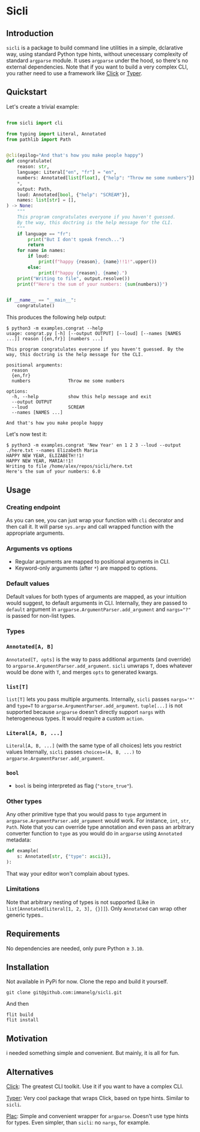 # Sicli
## Introduction
`sicli` is a package to build command line utilities in a simple, dclarative way, using standard Python type hints, without unecessary complexity of standard `argparse` module. It uses `argparse` under the hood, so there's no external dependencies. Note that if you want to build a very complex CLI, you rather need to use a framework like [Click](https://click.palletsprojects.com/en) or [Typer](https://typer.tiangolo.com/).

## Quickstart
Let's create a trivial example:
```python

from sicli import cli

from typing import Literal, Annotated
from pathlib import Path


@cli(epilog="And that's how you make people happy")
def congratulate(
    reason: str,
    language: Literal["en", "fr"] = "en",
    numbers: Annotated[list[float], {"help": "Throw me some numbers"}] = [],
    *,
    output: Path,
    loud: Annotated[bool, {"help": "SCREAM"}],
    names: list[str] = [],
) -> None:
    """
    This program congratulates everyone if you haven't guessed.
    By the way, this doctring is the help message for the CLI.
    """
    if language == "fr":
        print("But I don't speak french...")
        return
    for name in names:
        if loud:
            print(f"happy {reason}, {name}!!1!".upper())
        else:
            print(f"happy {reason}, {name}.")
    print("Writing to file", output.resolve())
    print(f"Here's the sum of your numbers: {sum(numbers)}")


if __name__ == "__main__":
    congratulate()
```

This produces the following help output:
```
$ python3 -m examples.congrat --help
usage: congrat.py [-h] [--output OUTPUT] [--loud] [--names [NAMES ...]] reason [{en,fr}] [numbers ...]

This program congratulates everyone if you haven't guessed. By the way, this doctring is the help message for the CLI.

positional arguments:
  reason
  {en,fr}
  numbers              Throw me some numbers

options:
  -h, --help           show this help message and exit
  --output OUTPUT
  --loud               SCREAM
  --names [NAMES ...]

And that's how you make people happy
```
Let's now test it:
```
$ python3 -m examples.congrat 'New Year' en 1 2 3 --loud --output ./here.txt --names Elizabeth Maria
HAPPY NEW YEAR, ELIZABETH!!1!
HAPPY NEW YEAR, MARIA!!1!
Writing to file /home/alex/repos/sicli/here.txt
Here's the sum of your numbers: 6.0
```

## Usage
### Creating endpoint
As you can see, you can just wrap your function with `cli` decorator and then call it. It will parse `sys.argv` and call wrapped function with the appropriate arguments.
### Arguments vs options
- Regular arguments are mapped to positional arguments in CLI.
- Keyword-only arguments (after `*`) are mapped to options.
### Default values
Default values for both types of arguments are mapped, as your intuition would suggest, to default arguments in CLI.
Internally, they are passed to  `default` argument in `argparse.ArgumentParser.add_argument` and `nargs="?"` is passed for non-list types.
### Types

### `Annotated[A, B]`
`Annotated[T, opts]` is the way to pass additional arguments (and override) to `argparse.ArgumentParser.add_argument`. `sicli` unwraps `T`, does whatever would be done with `T`, and merges `opts` to generated kwargs. 

### `list[T]`
`list[T]` lets you pass multiple arguments. Internally, `sicli` passes `nargs='*'` and `type=T` to `argparse.ArgumentParser.add_argument`. `tuple[...]` is not supported because `argparse` doesn't directly support `nargs` with heterogeneous types. It would require a custom `action`.

### `Literal[A, B, ...]`
`Literal[A, B, ...]` (with the same type of all choices) lets you restrict values  Internally, `sicli` passes `choices=(A, B, ...)` to `argparse.ArgumentParser.add_argument`.

### `bool`
- `bool` is being interpreted as flag (`"store_true"`).

### Other types
Any other primitive type that you would pass to `type` argument in `argparse.ArgumentParser.add_argument` would work. For instance, `int`, `str`, `Path`.
Note that you can override type annotation and even pass an arbitrary converter function to `type` as you would do in `argparse` using `Annotated` metadata:
```python
def example(
    s: Annotated[str, {"type": ascii}],
):
```
That way your editor won't complain about types.

### Limitations
Note that arbitrary nesting of types is not supported (Like in `list[Annotated[Literal[1, 2, 3], {}]]`). Only `Annotated` can wrap other generic types..

## Requirements
No dependencies are needed, only pure Python ≥ `3.10`.

## Installation
Not available in PyPi for now. Clone the repo and build it yourself.
```
git clone git@github.com:immanelg/sicli.git
```
And then
```
flit build
flit install
```

## Motivation
i needed something simple and convenient. But mainly, it is all for fun.

## Alternatives
[Click](https://click.palletsprojects.com/en): The greatest CLI toolkit. Use it if you want to have a complex CLI.

[Typer](https://typer.tiangolo.com/): Very cool package that wraps Click, based on type hints. Similar to `sicli`.

[Plac](https://plac.readthedocs.io/en/latest/): Simple and convenient wrapper for `argparse`. Doesn't use type hints for types. Even simpler, than `sicli`: no `nargs`, for example.
